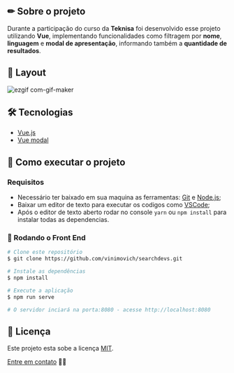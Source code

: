 ## ✏ Sobre o projeto
Durante a participação do curso da **Teknisa** foi desenvolvido esse projeto utilizando **Vue**, implementando funcionalidades como filtragem por **nome**, **linguagem** e **modal de apresentação**, informando também a **quantidade de resultados**.

## 🎨 Layout
![ezgif com-gif-maker](https://user-images.githubusercontent.com/61718764/159082961-527a22d5-d68e-4e9e-900b-fc6bd4bb9ad9.gif)


## 🛠 Tecnologias
- [Vue.js](https://v2.vuejs.org/)
- [Vue modal](https://euvl.github.io/vue-js-modal/)


## 🚀 Como executar o projeto
### Requisitos
- Necessário ter baixado em sua maquina as ferramentas: [Git](https://nodejs.org/en/) e [Node.js](https://nodejs.org/en/);
- Baixar um editor de texto para executar os codigos como [VSCode](https://code.visualstudio.com/);
- Após o editor de texto aberto rodar no console <code>yarn</code> ou <code>npm install</code> para instalar todas as dependencias.

### 🎲 Rodando o Front End
```bash
# Clone este repositório
$ git clone https://github.com/vinimovich/searchdevs.git

# Instale as dependências
$ npm install

# Execute a aplicação
$ npm run serve

# O servidor inciará na porta:8080 - acesse http://localhost:8080
```

## 📝 Licença
Este projeto esta sobe a licença [MIT]().

[Entre em contato](https://www.linkedin.com/in/vinimovich/) 👋🏽
